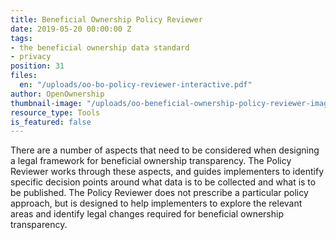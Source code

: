 ```yaml
---
title: Beneficial Ownership Policy Reviewer
date: 2019-05-20 00:00:00 Z
tags:
- the beneficial ownership data standard
- privacy
position: 31
files:
  en: "/uploads/oo-bo-policy-reviewer-interactive.pdf"
author: OpenOwnership
thumbnail-image: "/uploads/oo-beneficial-ownership-policy-reviewer-image.JPG"
resource_type: Tools
is_featured: false
---
```


There are a number of aspects that need to be considered when designing a legal framework for beneficial ownership transparency. The Policy Reviewer works through these aspects, and guides implementers to identify specific decision points around what data is to be collected and what is to be published. The Policy Reviewer does not prescribe a particular policy approach, but is designed to help implementers to explore the relevant areas and identify legal changes required for beneficial ownership transparency.
